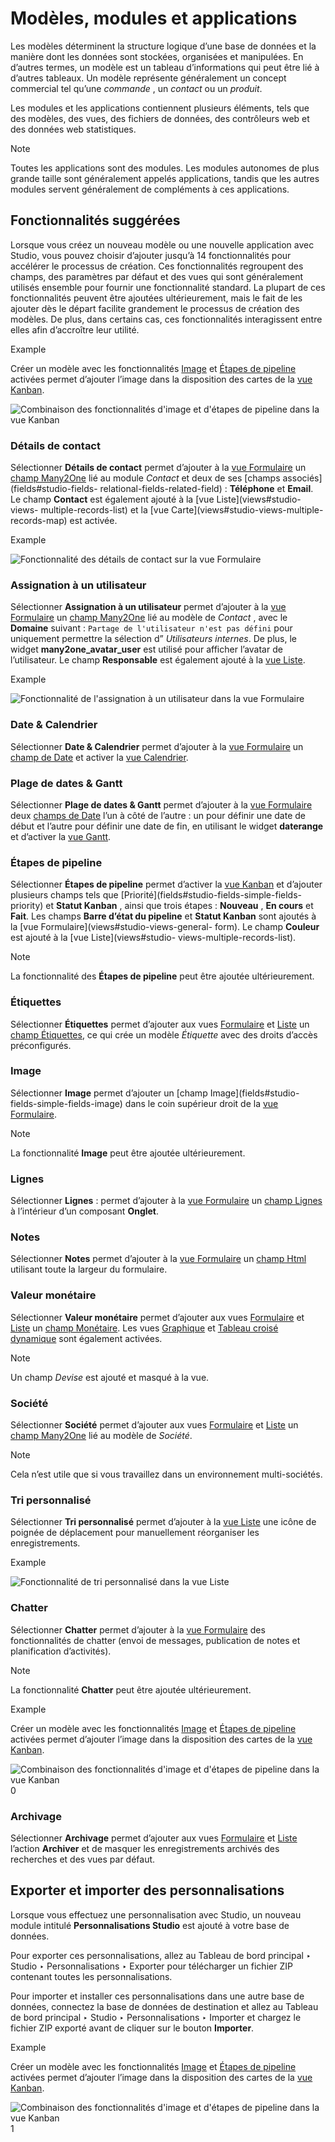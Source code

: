 # Modèles, modules et applications

Les modèles déterminent la structure logique d’une base de données et la
manière dont les données sont stockées, organisées et manipulées. En d’autres
termes, un modèle est un tableau d’informations qui peut être lié à d’autres
tableaux. Un modèle représente généralement un concept commercial tel qu’une
_commande_ , un _contact_ ou un _produit_.

Les modules et les applications contiennent plusieurs éléments, tels que des
modèles, des vues, des fichiers de données, des contrôleurs web et des données
web statistiques.

<div class="alert alert-primary">
<p class="alert-title">
Note</p><p>Toutes les applications sont des modules. Les modules autonomes de plus grande taille sont généralement appelés applications, tandis que les autres modules servent généralement de compléments à ces applications.</p>
</div>

## Fonctionnalités suggérées

Lorsque vous créez un nouveau modèle ou une nouvelle application avec Studio,
vous pouvez choisir d’ajouter jusqu’à 14 fonctionnalités pour accélérer le
processus de création. Ces fonctionnalités regroupent des champs, des
paramètres par défaut et des vues qui sont généralement utilisés ensemble pour
fournir une fonctionnalité standard. La plupart de ces fonctionnalités peuvent
être ajoutées ultérieurement, mais le fait de les ajouter dès le départ
facilite grandement le processus de création des modèles. De plus, dans
certains cas, ces fonctionnalités interagissent entre elles afin d’accroître
leur utilité.

<div class="alert alert-success">
<p class="alert-title">
Example</p><p>Créer un modèle avec les fonctionnalités <a href="#studio-models-modules-apps-suggested-features-picture"><span class="std std-ref">Image</span></a> et <a href="#studio-models-modules-apps-suggested-features-pipeline-stages"><span class="std std-ref">Étapes de pipeline</span></a> activées permet d’ajouter l’image dans la disposition des cartes de la <a href="views#studio-views-multiple-records-kanban"><span class="std std-ref">vue Kanban</span></a>.</p>
<img alt="Combinaison des fonctionnalités d'image et d'étapes de pipeline dans la vue Kanban" class="align-center" src="../../_images/picture-pipeline-kanban.png"/>
</div>

### Détails de contact

Sélectionner **Détails de contact** permet d’ajouter à la [vue
Formulaire](views#studio-views-general-form) un [champ
Many2One](fields#studio-fields-relational-fields-many2one) lié au module
_Contact_ et deux de ses [champs associés](fields#studio-fields-
relational-fields-related-field) : **Téléphone** et **Email**. Le champ
**Contact** est également ajouté à la [vue Liste](views#studio-views-
multiple-records-list) et la [vue Carte](views#studio-views-multiple-
records-map) est activée.

<div class="alert alert-success">
<p class="alert-title">
Example</p><img alt="Fonctionnalité des détails de contact sur la vue Formulaire" class="align-center" src="../../_images/contact1.png"/>
</div>

### Assignation à un utilisateur

Sélectionner **Assignation à un utilisateur** permet d’ajouter à la [vue
Formulaire](views#studio-views-general-form) un [champ
Many2One](fields#studio-fields-relational-fields-many2one) lié au modèle
de _Contact_ , avec le **Domaine** suivant : `Partage de l'utilisateur n'est
pas défini` pour uniquement permettre la sélection d” _Utilisateurs internes_.
De plus, le widget **many2one_avatar_user** est utilisé pour afficher l’avatar
de l’utilisateur. Le champ **Responsable** est également ajouté à la [vue
Liste](views#studio-views-multiple-records-list).

<div class="alert alert-success">
<p class="alert-title">
Example</p><img alt="Fonctionnalité de l'assignation à un utilisateur dans la vue Formulaire" class="align-center" src="../../_images/user-assignment.png"/>
</div>

### Date & Calendrier

Sélectionner **Date & Calendrier** permet d’ajouter à la [vue
Formulaire](views#studio-views-general-form) un [champ de
Date](fields#studio-fields-simple-fields-date) et activer la [vue
Calendrier](views#studio-views-timeline-calendar).

### Plage de dates & Gantt

Sélectionner **Plage de dates & Gantt** permet d’ajouter à la [vue
Formulaire](views#studio-views-general-form) deux [champs de
Date](fields#studio-fields-simple-fields-date) l’un à côté de l’autre :
un pour définir une date de début et l’autre pour définir une date de fin, en
utilisant le widget **daterange** et d’activer la [vue
Gantt](views#studio-views-timeline-gantt).

### Étapes de pipeline

Sélectionner **Étapes de pipeline** permet d’activer la [vue
Kanban](views#studio-views-multiple-records-kanban) et d’ajouter
plusieurs champs tels que [Priorité](fields#studio-fields-simple-fields-
priority) et **Statut Kanban** , ainsi que trois étapes : **Nouveau** , **En
cours** et **Fait**. Les champs **Barre d’état du pipeline** et **Statut
Kanban** sont ajoutés à la [vue Formulaire](views#studio-views-general-
form). Le champ **Couleur** est ajouté à la [vue Liste](views#studio-
views-multiple-records-list).

<div class="alert alert-primary">
<p class="alert-title">
Note</p><p>La fonctionnalité des <b>Étapes de pipeline</b> peut être ajoutée ultérieurement.</p>
</div>

### Étiquettes

Sélectionner **Étiquettes** permet d’ajouter aux vues
[Formulaire](views#studio-views-general-form) et
[Liste](views#studio-views-multiple-records-list) un [champ
Étiquettes](fields#studio-fields-relational-fields-tags), ce qui crée un
modèle _Étiquette_ avec des droits d’accès préconfigurés.

### Image

Sélectionner **Image** permet d’ajouter un [champ Image](fields#studio-
fields-simple-fields-image) dans le coin supérieur droit de la [vue
Formulaire](views#studio-views-general-form).

<div class="alert alert-primary">
<p class="alert-title">
Note</p><p>La fonctionnalité <b>Image</b> peut être ajoutée ultérieurement.</p>
</div>

### Lignes

Sélectionner **Lignes** : permet d’ajouter à la [vue
Formulaire](views#studio-views-general-form) un [champ
Lignes](fields#studio-fields-relational-fields-lines) à l’intérieur d’un
composant **Onglet**.

### Notes

Sélectionner **Notes** permet d’ajouter à la [vue
Formulaire](views#studio-views-general-form) un [champ
Html](fields#studio-fields-simple-fields-html) utilisant toute la largeur
du formulaire.

### Valeur monétaire

Sélectionner **Valeur monétaire** permet d’ajouter aux vues
[Formulaire](views#studio-views-general-form) et
[Liste](views#studio-views-multiple-records-list) un [champ
Monétaire](fields#studio-fields-simple-fields-monetary). Les vues
[Graphique](views#studio-views-reporting-graph) et [Tableau croisé
dynamique](views#studio-views-reporting-pivot) sont également activées.

<div class="alert alert-primary">
<p class="alert-title">
Note</p><p>Un champ <em>Devise</em> est ajouté et masqué à la vue.</p>
</div>

### Société

Sélectionner **Société** permet d’ajouter aux vues
[Formulaire](views#studio-views-general-form) et
[Liste](views#studio-views-multiple-records-list) un [champ
Many2One](fields#studio-fields-relational-fields-many2one) lié au modèle
de _Société_.

<div class="alert alert-primary">
<p class="alert-title">
Note</p><p>Cela n’est utile que si vous travaillez dans un environnement multi-sociétés.</p>
</div>

### Tri personnalisé

Sélectionner **Tri personnalisé** permet d’ajouter à la [vue
Liste](views#studio-views-multiple-records-list) une icône de poignée de
déplacement pour manuellement réorganiser les enregistrements.

<div class="alert alert-success">
<p class="alert-title">
Example</p><img alt="Fonctionnalité de tri personnalisé dans la vue Liste" class="align-center" src="../../_images/list-drag-handle.png"/>
</div>

### Chatter

Sélectionner **Chatter** permet d’ajouter à la [vue
Formulaire](views#studio-views-general-form) des fonctionnalités de
chatter (envoi de messages, publication de notes et planification
d’activités).

<div class="alert alert-primary">
<p class="alert-title">
Note</p><p>La fonctionnalité <b>Chatter</b> peut être ajoutée ultérieurement.</p>
</div> <div class="alert alert-success">
<p class="alert-title">
Example</p><p>Créer un modèle avec les fonctionnalités <a href="#studio-models-modules-apps-suggested-features-picture"><span class="std std-ref">Image</span></a> et <a href="#studio-models-modules-apps-suggested-features-pipeline-stages"><span class="std std-ref">Étapes de pipeline</span></a> activées permet d’ajouter l’image dans la disposition des cartes de la <a href="views#studio-views-multiple-records-kanban"><span class="std std-ref">vue Kanban</span></a>.</p>
<img alt="Combinaison des fonctionnalités d'image et d'étapes de pipeline dans la vue Kanban" class="align-center" src="../../_images/picture-pipeline-kanban.png"/>
</div>0

### Archivage

Sélectionner **Archivage** permet d’ajouter aux vues
[Formulaire](views#studio-views-general-form) et
[Liste](views#studio-views-multiple-records-list) l’action **Archiver**
et de masquer les enregistrements archivés des recherches et des vues par
défaut.

## Exporter et importer des personnalisations

Lorsque vous effectuez une personnalisation avec Studio, un nouveau module
intitulé **Personnalisations Studio** est ajouté à votre base de données.

Pour exporter ces personnalisations, allez au Tableau de bord principal ‣
Studio ‣ Personnalisations ‣ Exporter pour télécharger un fichier ZIP
contenant toutes les personnalisations.

Pour importer et installer ces personnalisations dans une autre base de
données, connectez la base de données de destination et allez au Tableau de
bord principal ‣ Studio ‣ Personnalisations ‣ Importer et chargez le fichier
ZIP exporté avant de cliquer sur le bouton **Importer**.

<div class="alert alert-success">
<p class="alert-title">
Example</p><p>Créer un modèle avec les fonctionnalités <a href="#studio-models-modules-apps-suggested-features-picture"><span class="std std-ref">Image</span></a> et <a href="#studio-models-modules-apps-suggested-features-pipeline-stages"><span class="std std-ref">Étapes de pipeline</span></a> activées permet d’ajouter l’image dans la disposition des cartes de la <a href="views#studio-views-multiple-records-kanban"><span class="std std-ref">vue Kanban</span></a>.</p>
<img alt="Combinaison des fonctionnalités d'image et d'étapes de pipeline dans la vue Kanban" class="align-center" src="../../_images/picture-pipeline-kanban.png"/>
</div>1

